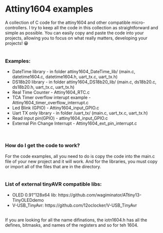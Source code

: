 # Attiny1604 examples<br />
A collection of C code for the attiny1604 and other compatible micro-controllers. I try to keep all the code in this collection as straightforward and simple as possible. You can easily copy and paste the code into your projects, allowing you to focus on what really matters, developing your projects! 😁 <br />
<br />
<h3>Examples:</h3>
<ul>
<li>DateTime library - in folder attiny1604_DateTime_lib/ (main.c, datetime1604.c, datetime1604.h, uart_tx.c, uart_tx.h) </li>
<li>DS18b20 library - in folder attiny1604_DS18b20_lib/ (main.c, ds18b20.c, ds18b20.h, uart_tx.c, uart_tx.h) </li>
<li>Real Time Counter - Attiny1604_RTC.c </li>
<li>TCA Timer overflow interupt example - Attiny1604_timer_overflow_interrupt.c</li>
<li>Led Blink (GPIO) - Attiny1604_input_GPIO.c </li>
<li>Uart TX only library - in folder  /uart_tx/ (main.c, uart_tx.c, uart_tx.h) </li>
<li>Read input pin(GPIO) - attiny1604_input_GPIO.c </li>
<li>External Pin Change Interrupt - Attiny1604_ext_pin_interrupt.c </li>
</ul>
<br />
<h3>How do I get the code to work?</h3>
For the code examples, all you need to do is copy the code into the main.c file of your new project and it will work. 
And for the libraries, you must copy or import all of the files that are in the directory.
<br />
<br />
<h3>List of external tinyAVR compatible libs:</h3> 
<ul>
<li>OLED 0.91"128x64 lib: https://github.com/wagiminator/ATtiny13-TinyOLEDdemo</li>
<li>V-USB_TinyAvr: https://github.com/12oclocker/V-USB_TinyAvr</li>
</ul
<br />
<br />
If you are looking for all the name difinations, the iotn1604.h has all the defines, bitmasks, and names of the registers and so for teh 1604. 
